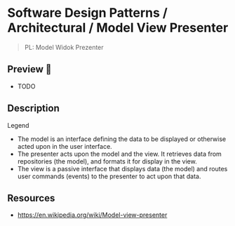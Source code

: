 # Software Design Patterns / Architectural / Model View Presenter

> PL: Model Widok Prezenter

## Preview 🎉

* TODO

## Description

Legend

* The model is an interface defining the data to be displayed or otherwise acted
    upon in the user interface.
* The presenter acts upon the model and the view. It retrieves data from repositories
    (the model), and formats it for display in the view.
* The view is a passive interface that displays data (the model) and routes user
    commands (events) to the presenter to act upon that data.

## Resources

* <https://en.wikipedia.org/wiki/Model-view-presenter>
